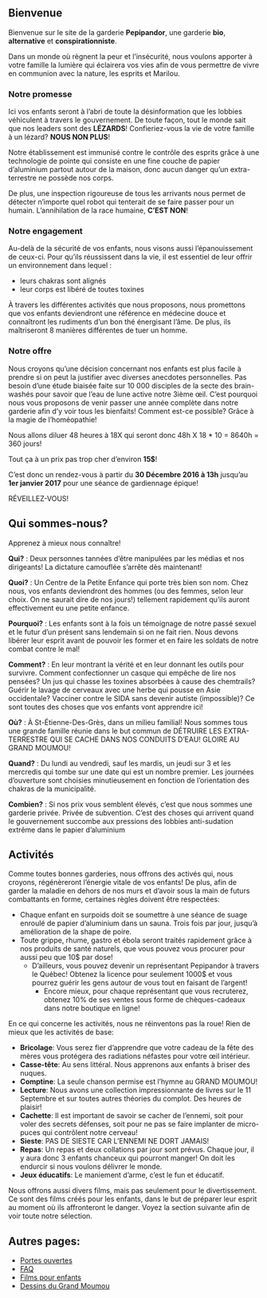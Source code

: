 ## Bienvenue

Bienvenue sur le site de la garderie **Pepipandor**, une garderie **bio**, **alternative** et **conspirationniste**.

Dans un monde où règnent la peur et l’insécurité, nous voulons apporter à votre famille la lumière qui éclairera vos vies afin de vous permettre de vivre en communion avec la nature, les esprits et Marilou.

### Notre promesse

Ici vos enfants seront à l’abri de toute la désinformation que les lobbies véhiculent à travers le gouvernement. De toute façon, tout le monde sait que nos leaders sont des **LÉZARDS**! Confieriez-vous la vie de votre famille à un lézard? **NOUS NON PLUS**!

Notre établissement est immunisé contre le contrôle des esprits grâce à une technologie de pointe qui consiste en une fine couche de papier d’aluminium partout autour de la maison, donc aucun danger qu’un extra-terrestre ne possède nos corps.

De plus, une inspection rigoureuse de tous les arrivants nous permet de détecter n’importe quel robot qui tenterait de se faire passer pour un humain. L’annihilation de la race humaine, **C’EST NON**!

### Notre engagement

Au-delà de la sécurité de vos enfants, nous visons aussi l’épanouissement de ceux-ci. Pour qu’ils réussissent dans la vie, il est essentiel de leur offrir un environnement dans lequel :
- leurs chakras sont alignés
- leur corps est libéré de toutes toxines

À travers les différentes activités que nous proposons, nous promettons que vos enfants deviendront une référence en médecine douce et connaîtront les rudiments d’un bon thé énergisant l’âme. De plus, ils maîtriseront 8 manières différentes de tuer un homme.

### Notre offre

Nous croyons qu’une décision concernant nos enfants est plus facile à prendre si on peut la justifier avec diverses anecdotes personnelles. Pas besoin d’une étude biaisée faite sur 10 000 disciples de la secte des brain-washés pour savoir que l’eau de lune active notre 3ième œil. C’est pourquoi nous vous proposons de venir passer une année complète dans notre garderie afin d’y voir tous les bienfaits! Comment est-ce possible? Grâce à la magie de l’homéopathie!

Nous allons diluer 48 heures à 18X qui seront donc 48h X 18 * 10 = 8640h = 360 jours!

Tout ça à un prix pas trop cher d’environ **15$**!

C’est donc un rendez-vous à partir du **30 Décembre 2016 à 13h** jusqu’au **1er janvier 2017** pour une séance de gardiennage épique!

RÉVEILLEZ-VOUS!

## Qui sommes-nous?

Apprenez à mieux nous connaître!

**Qui?** : Deux personnes tannées d’être manipulées par les médias et nos dirigeants! La dictature camouflée s’arrête dès maintenant!

**Quoi?** : Un Centre de la Petite Enfance qui porte très bien son nom. Chez nous, vos enfants deviendront des hommes (ou des femmes, selon leur choix. On ne saurait dire de nos jours!) tellement rapidement qu’ils auront effectivement eu une petite enfance.

**Pourquoi?** : Les enfants sont à la fois un témoignage de notre passé sexuel et le futur d’un présent sans lendemain si on ne fait rien. Nous devons libérer leur esprit avant de pouvoir les former et en faire les soldats de notre combat contre le mal!

**Comment?** : En leur montrant la vérité et en leur donnant les outils pour survivre. Comment confectionner un casque qui empêche de lire nos pensées? Un jus qui chasse les toxines absorbées à cause des chemtrails? Guérir le lavage de cerveaux avec une herbe qui pousse en Asie occidentale? Vacciner contre le SIDA sans devenir autiste (impossible)? Ce sont toutes des choses que vos enfants vont apprendre ici!

**Où?** : À St-Étienne-Des-Grès, dans un milieu familial! Nous sommes tous une grande famille réunie dans le but commun de DÉTRUIRE LES EXTRA-TERRESTRE QUI SE CACHE DANS NOS CONDUITS D’EAU! GLOIRE AU GRAND MOUMOU!

**Quand?** : Du lundi au vendredi, sauf les mardis, un jeudi sur 3 et les mercredis qui tombe sur une date qui est un nombre premier. Les journées d’ouverture sont choisies minutieusement en fonction de l’orientation des chakras de la municipalité.

**Combien?** : Si nos prix vous semblent élevés, c’est que nous sommes une garderie privée. Privée de subvention. C’est des choses qui arrivent quand le gouvernement succombe aux pressions des lobbies anti-sudation extrême dans le papier d’aluminium 

## Activités

Comme toutes bonnes garderies, nous offrons des activés qui, nous croyons, régénèreront l’énergie vitale de vos enfants! De plus, afin de garder la maladie en dehors de nos murs et d’avoir sous la main de futurs combattants en forme, certaines règles doivent être respectées:

- Chaque enfant en surpoids doit se soumettre à une séance de suage enroulé de papier d’aluminium dans un sauna. Trois fois par jour, jusqu’à amélioration de la shape de poire.
- Toute grippe, rhume, gastro et ébola seront traités rapidement grâce à nos produits de santé naturels, que vous pouvez vous procurer pour aussi peu que 10$ par dose!
  - D’ailleurs, vous pouvez devenir un représentant Pepipandor à travers le Québec! Obtenez la licence pour seulement 1000$ et vous pourrez guérir les gens autour de vous tout en faisant de l’argent!
    - Encore mieux, pour chaque représentant que vous recruterez, obtenez 10% de ses ventes sous forme de chèques-cadeaux dans notre boutique en ligne!

En ce qui concerne les activités, nous ne réinventons pas la roue! Rien de mieux que les activités de base:
- **Bricolage**: Vous serez fier d’apprendre que votre cadeau de la fête des mères vous protégera des radiations néfastes pour votre œil intérieur.
- **Casse-tête**: Au sens littéral. Nous apprenons aux enfants à briser des nuques.
- **Comptine**: La seule chanson permise est l’hymne au GRAND MOUMOU!
- **Lecture**: Nous avons une collection impressionnante de livres sur le 11 Septembre et sur toutes autres théories du complot. Des heures de plaisir!
- **Cachette**: Il est important de savoir se cacher de l’ennemi, soit pour voler des secrets défenses, soit pour ne pas se faire implanter de micro-puces qui contrôlent notre cerveau!
- **Sieste**: PAS DE SIESTE CAR L’ENNEMI NE DORT JAMAIS!
- **Repas**: Un repas et deux collations par jour sont prévus. Chaque jour, il y aura donc 3 enfants chanceux qui pourront manger! On doit les endurcir si nous voulons délivrer le monde.
- **Jeux éducatifs**: Le maniement d’arme, c’est le fun et éducatif.

Nous offrons aussi divers films, mais pas seulement pour le divertissement. Ce sont des films créés pour les enfants, dans le but de préparer leur esprit au moment où ils affronteront le danger. Voyez la section suivante afin de voir toute notre sélection.

## Autres pages:
- [Portes ouvertes](jdl2017_sw_po.md])
- [FAQ](jdl2017_sw_faq.md])
- [Films pour enfants](jdl2017_sw_films.md])
- [Dessins du Grand Moumou](jdl2017_sw_moumou.md])
